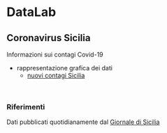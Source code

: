 # DataLab

## Coronavirus Sicilia
Informazioni sui contagi Covid-19
* rappresentazione grafica dei dati
  * [nuovi contagi Sicilia](covid-Sicilia/grafico-Sicilia.jpg)

&nbsp;

### Riferimenti
Dati pubblicati quotidianamente dal [Giornale di Sicilia](https://gds.it/)
